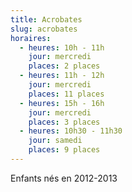 ```yaml
---
title: Acrobates
slug: acrobates
horaires:
  - heures: 10h - 11h
    jour: mercredi
    places: 2 places
  - heures: 11h - 12h
    jour: mercredi
    places: 11 places
  - heures: 15h - 16h
    jour: mercredi
    places: 3 places
  - heures: 10h30 - 11h30
    jour: samedi
    places: 9 places
---
```

Enfants nés en 2012-2013
